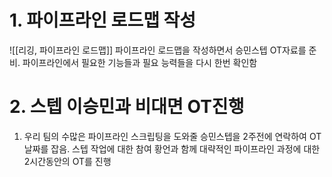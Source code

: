 # 1. 파이프라인 로드맵 작성
![[리깅, 파이프라인 로드맵]]
파이프라인 로드맵을 작성하면서 승민스텝 OT자료를 준비.
파이프라인에서 필요한 기능들과 필요 능력들을 다시 한번 확인함
# 2. 스텝 이승민과 비대면 OT진행
1. 우리 팀의 수많은 파이프라인 스크립팅을 도와줄 승민스텝을 2주전에 연락하여 OT날짜를 잡음. 스텝 작업에 대한 참여 황언과 함께 대략적인 파이프라인 과정에 대한 2시간동안의 OT를 진행

